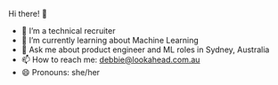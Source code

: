 Hi there! 👋

- 🔭 I’m a technical recruiter
- 🌱 I’m currently learning about Machine Learning
- 💬 Ask me about product engineer and ML roles in Sydney, Australia 
- 📫 How to reach me: debbie@lookahead.com.au
- 😄 Pronouns: she/her

<!--
**debbieteakle/debbieteakle** is a ✨ _special_ ✨ repository because its `README.md` (this file) appears on your GitHub profile. -->
